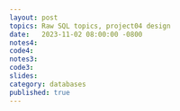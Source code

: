 ```yaml
---
layout: post
topics: Raw SQL topics, project04 design
date:   2023-11-02 08:00:00 -0800
notes4: 
code4: 
notes3: 
code3: 
slides: 
category: databases
published: true
---
```

